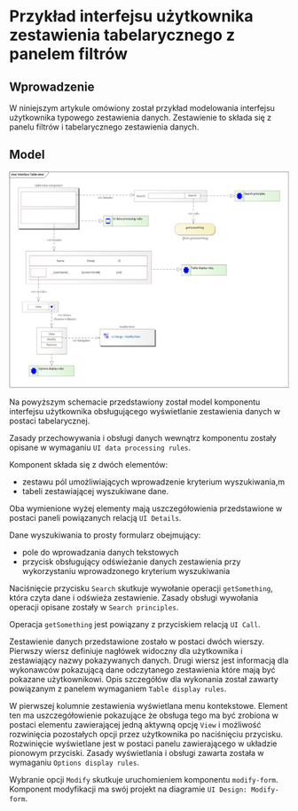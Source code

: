 # Przykład interfejsu użytkownika zestawienia tabelarycznego z panelem filtrów

## Wprowadzenie

W niniejszym artykule omówiony został przykład modelowania interfejsu użytkownika typowego zestawienia danych. Zestawienie to składa się z panelu filtrów i tabelarycznego zestawienia danych.

## Model

![Table component view](../../img/data-table-view-model.png)

Na powyższym schemacie przedstawiony został model komponentu interfejsu użytkownika obsługującego wyświetlanie zestawienia danych w postaci tabelarycznej.

Zasady przechowywania i obsługi danych wewnątrz komponentu zostały opisane w wymaganiu `UI data processing rules`.

Komponent składa się z dwóch elementów:

* zestawu pól umożliwiających wprowadzenie kryterium wyszukiwania,m
* tabeli zestawiającej wyszukiwane dane.

Oba wymienione wyżej elementy mają uszczegółowienia przedstawione w postaci paneli powiązanych relacją `UI Details`.

Dane wyszukiwania to prosty formularz obejmujący:

* pole do wprowadzania danych tekstowych
* przycisk obsługujący odświeżanie danych zestawienia przy wykorzystaniu wprowadzonego kryterium wyszukiwania

Naciśnięcie przycisku `Search` skutkuje wywołanie operacji `getSomething`, która czyta dane i odświeża zestawienie. Zasady obsługi wywołania operacji opisane zostały w `Search principles`.

Operacja `getSomething` jest powiązany z przyciskiem relacją `UI Call`.

Zestawienie danych przedstawione zostało w postaci dwóch wierszy. Pierwszy wiersz definiuje nagłówek widoczny dla użytkownika i zestawiający nazwy pokazywanych danych. Drugi wiersz jest informacją dla wykonawców pokazującą dane odczytanego zestawienia które mają być pokazane użytkownikowi. Opis szczegółów dla wykonania został zawarty powiązanym z panelem wymaganiem `Table display rules`.

W pierwszej kolumnie zestawienia wyświetlana menu kontekstowe. Element ten ma uszczegółowienie pokazujące że obsługa tego ma być zrobiona w postaci elementu zawierającej jedną aktywną opcję `View` i możliwość rozwinięcia pozostałych opcji przez użytkownika po naciśnięciu przycisku. Rozwinięcie wyświetlane jest w postaci panelu zawierającego w układzie pionowym przyciski. Zasady wyświetlania i obsługi zawarta została w wymaganiu `Options display rules`.

Wybranie opcji `Modify` skutkuje uruchomieniem komponentu `modify-form`. Komponent modyfikacji ma swój projekt na diagramie `UI Design: Modify-form`.
